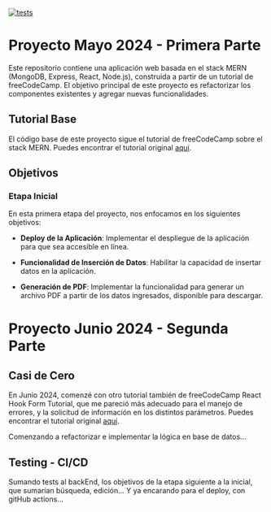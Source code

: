 [![tests](https://github.com/fedepaz/proyectoPlanillaControl/actions/workflows/test.yml/badge.svg)](https://github.com/fedepaz/proyectoPlanillaControl/actions/workflows/test.yml)

# Proyecto Mayo 2024 - Primera Parte

Este repositorio contiene una aplicación web basada en el stack MERN (MongoDB, Express, React, Node.js), construida a partir de un tutorial de freeCodeCamp. El objetivo principal de este proyecto es refactorizar los componentes existentes y agregar nuevas funcionalidades.

## Tutorial Base

El código base de este proyecto sigue el tutorial de freeCodeCamp sobre el stack MERN. Puedes encontrar el tutorial original [aquí](https://www.youtube.com/watch?v=-42K44A1oMA).

## Objetivos

### Etapa Inicial

En esta primera etapa del proyecto, nos enfocamos en los siguientes objetivos:

- **Deploy de la Aplicación**: Implementar el despliegue de la aplicación para que sea accesible en línea.
- **Funcionalidad de Inserción de Datos**: Habilitar la capacidad de insertar datos en la aplicación.

- **Generación de PDF**: Implementar la funcionalidad para generar un archivo PDF a partir de los datos ingresados, disponible para descargar.

# Proyecto Junio 2024 - Segunda Parte

## Casi de Cero

En Junio 2024, comenzé con otro tutorial también de freeCodeCamp React Hook Form Tutorial, que me pareció más adecuado para el manejo de errores, y la solicitud de información en los distintos parámetros. Puedes encontrar el tutorial original [aquí](https://www.youtube.com/watch?v=JyeWoqWsQFo&t=5242s).

Comenzando a refactorizar e implementar la lógica en base de datos...

## Testing - CI/CD

Sumando tests al backEnd, los objetivos de la etapa siguiente a la inicial, que sumarían búsqueda, edición...
Y ya encarando para el deploy, con gitHub actions...
